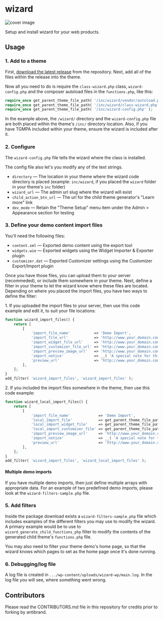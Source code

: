 # wizard

![cover image](https://raw.githubusercontent.com/antibrand/wizard/master/cover.jpg)

Setup and install wizard for your web products.

## Usage

### 1. Add to a theme

First, [download the latest release](https://github.com/antibrand/wizard/releases) from the repository.  Next, add all of the files within the release into the theme.

Now all you need to do is require the `class-wizard.php` class, `wizard-config.php` and the composer autoload files in the `functions.php`, like this:

```php
require_once get_parent_theme_file_path( '/inc/wizard/vendor/autoload.php' );
require_once get_parent_theme_file_path( '/inc/wizard/class-wizard.php' );
require_once get_parent_theme_file_path( '/inc/wizard-config.php' );
```

In the example above, the `/wizard/` directory and the `wizard-config.php` file are both placed within the theme's `/inc/` directory location. Also, if you have TGMPA included within your theme, ensure the wizard is included after it.

### 2. Configure

The `wizard-config.php` file tells the wizard where the class is installed.

The config file also let's you modify any of the text strings.

* `directory` — The location in your theme where the wizard code directory is placed (example: `inc/wizard`, if you placed the `wizard` folder in your theme's `inc` folder)
* `wizard_url` — The admin url slug where the wizard will exist
* `child_action_btn_url` — The url for the child theme generator's "Learn more" link
* `dev_mode` — Retain the "Theme Setup" menu item under the Admin > Appearance section for testing

### 3. Define your demo content import files

You'll need the following files:

* `content.xml` — Exported demo content using the export tool
* `widgets.wie` — Exported widgets using the Widget Importer & Exporter plugin
* `customizer.dat` — Exported Customizer settings using the Customizer Export/Import plugin

Once you have those files, you can upload them to your server (recommeded), or include them somewhere in your theme. Next, define a filter in your theme to let the wizard know where these files are located. Depending on where you placed the import files, you have two ways to define the filter:

1\. If you uploaded the import files to your server, then use this code example and edit it, to suit your file locations:

```php
function wizard_import_files() {
    return [
        [
            'import_file_name'           => 'Demo Import',
            'import_file_url'            => 'http://www.your_domain.com/wizard/demo-content.xml',
            'import_widget_file_url'     => 'http://www.your_domain.com/wizard/widgets.json',
            'import_customizer_file_url' => 'http://www.your_domain.com/wizard/customizer.dat',
            'import_preview_image_url'   => 'http://www.your_domain.com/wizard/preview_import_image1.jpg',
            'import_notice'              => __( 'A special note for this import.', 'your-textdomain' ),
            'preview_url'                => 'http://www.your_domain.com/my-demo-1',
        ],
    ];
}
add_filter( 'wizard_import_files', 'wizard_import_files' );
```

2\. If you included the import files somewhere in the theme, then use this code example:

```php
function wizard_local_import_files() {
    return [
        [
            'import_file_name'             => 'Demo Import',
            'local_import_file'            => get_parent_theme_file_path( '/inc/demo/content.xml' ),
            'local_import_widget_file'     => get_parent_theme_file_path( '/inc/demo/widgets.wie' ),
            'local_import_customizer_file' => get_parent_theme_file_path( '/inc/demo/customizer.dat' ),
            'import_preview_image_url'     => 'http://www.your_domain.com/wizard/preview_import_image1.jpg',
            'import_notice'                => __( 'A special note for this import.', 'your-textdomain' ),
            'preview_url'                  => 'http://www.your_domain.com/my-demo-1',
        ],
    ];
}
add_filter( 'wizard_import_files', 'wizard_local_import_files' );
```

#### Multiple demo imports

If you have multiple demo imports, then just define multiple arrays with appropriate data. For an example of two predefined demo imports, please look at the `wizard-filters-sample.php` file.

### 5. Add filters

Inside the package download exists a `wizard-filters-sample.php` file which includes examples of the different filters you may use to modify the wizard. A primary example would be to use to `wizard_generate_child_functions_php` filter to modify the contents of the generated child theme's `functions.php` file.

You may also need to filter your theme demo's home page, so that the wizard knows which pages to set as the home page once it's done running.

### 6. Debugging/log file

A log file is created in `.../wp-content/uploads/wizard-wp/main.log`. In the log file you will see, where something went wrong.

## Contributors

Please read the CONTRIBUTORS.md file in this repository for credits prior to forking by antibrand.

